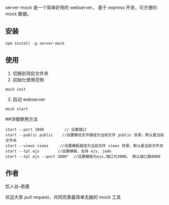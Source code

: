 server-mock 是一个简单好用的 webserver， 基于 express 开发，可方便的 mock 数据。


## 安装
```
npm install -g server-mock
```

## 使用
1. 切换到项目文件夹
2. 初始化使用范例
```
mock init
```
3. 启动 webserver
```
mock start
```

##详细使用方法
``` 
start --port 3000         // 设置端口
start --public public    //设置静态文件路径为当前文件 public 目录。默认是当前文件夹
start --views views     //设置模板路径为当前文件 views 目录。默认是当前文件夹
start --tpl ejs        //设置模板，支持 ejs, jade
start --tpl ejs --port 3000"  //设置模板为ejs,端口为3000。 默认端口是8080

```
## 作者
饥人谷-若愚

欢迎大家 pull request，共同完善最简单无脑的 mock 工具
